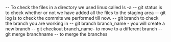-- To check the files in a directory we used linux called ls -a
-- git status is to check whether or not we have added all the files to the staging area
-- git log is to check the commits we performed till now.
-- git branch to check the branch you are working in
-- git branch branch_name - you will create a new branch
-- git checkout branch_name- to move to a different branch
-- git merge branchname -- to merge the branches